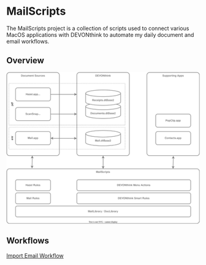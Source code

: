 # MailScripts

The MailScripts project is a collection of scripts used to connect various MacOS applications with DEVONthink to automate my daily document and email workflows.

## Overview
![](Docs/architecture.drawio.svg)


## Workflows

[Import Email Workflow](Docs/import-email-doc.md)

